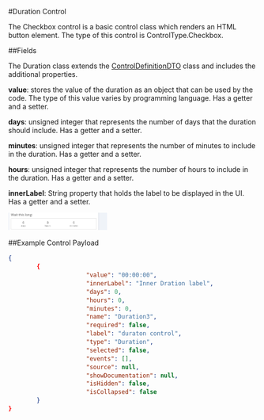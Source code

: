 #Duration Control

The Checkbox control is a basic control class which renders an HTML button element. The type of this control is ControlType.Checkbox.

##Fields

The Duration class extends the [ControlDefinitionDTO](/ForDevelopers/Objects/DataTransfer/ControlDefinitinDTO.md) class and includes the additional properties.

__value__: stores the value of the duration as an object that can be used by the code. The type of this value varies by programming language. Has a getter and a setter.

__days__: unsigned integer that represents the number of days that the duration should include. Has a getter and a setter.

__minutes__: unsigned integer that represents the number of minutes to include in the duration. Has a getter and a setter.

__hours__: unsigned integer that represents the number of hours to include in the duration. Has a getter and a setter.

__innerLabel__: String property that holds the label to be displayed in the UI. Has a getter and a setter.

<img src="images/duration.PNG" width="200" alt="Duration UI"/>

##Example Control Payload
```json
{
        {
                      "value": "00:00:00",
                      "innerLabel": "Inner Dration label",
                      "days": 0,
                      "hours": 0,
                      "minutes": 0,
                      "name": "Duration3",
                      "required": false,
                      "label": "duraton control",
                      "type": "Duration",
                      "selected": false,
                      "events": [],
                      "source": null,
                      "showDocumentation": null,
                      "isHidden": false,
                      "isCollapsed": false
        }
}
```
